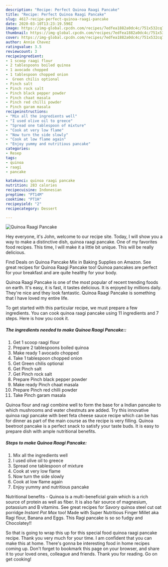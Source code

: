 ```yaml
---
description: "Recipe: Perfect Quinoa Raagi Pancake"
title: "Recipe: Perfect Quinoa Raagi Pancake"
slug: 4617-recipe-perfect-quinoa-raagi-pancake
date: 2020-03-10T13:23:19.590Z
image: https://img-global.cpcdn.com/recipes/7edfea1882a0dc4c/751x532cq70/quinoa-raagi-pancake-recipe-main-photo.jpg
thumbnail: https://img-global.cpcdn.com/recipes/7edfea1882a0dc4c/751x532cq70/quinoa-raagi-pancake-recipe-main-photo.jpg
cover: https://img-global.cpcdn.com/recipes/7edfea1882a0dc4c/751x532cq70/quinoa-raagi-pancake-recipe-main-photo.jpg
author: Annie Chavez
ratingvalue: 3.5
reviewcount: 3
recipeingredient:
- 1 scoop raagi flour
- 2 tablespoons boiled quinoa
- 1 avocado chopped
- 1 tablespoon chopped onion
-  Green chilis optional
- Pinch salt
- Pinch rock salt
- Pinch black pepper powder
- Pinch chaat masala
- Pinch red chilli powder
- Pinch garam masala
recipeinstructions:
- "Mix all the ingredients well"
- "I used olive oil to greece"
- "Spread one tablespoon of mixture"
- "Cook at very low flame"
- "Now turn the side slowly"
- "Cook at low flame again"
- "Enjoy yummy and nutritious pancake"
categories:
- Resep
tags:
- quinoa
- raagi
- pancake

katakunci: quinoa raagi pancake
nutrition: 283 calories
recipecuisine: Indonesian
preptime: "PT14M"
cooktime: "PT1H"
recipeyield: "2"
recipecategory: Dessert

---
```



![Quinoa Raagi Pancake](https://img-global.cpcdn.com/recipes/7edfea1882a0dc4c/751x532cq70/quinoa-raagi-pancake-recipe-main-photo.jpg)

Hey everyone, it's John, welcome to our recipe site. Today, I will show you a way to make a distinctive dish, quinoa raagi pancake. One of my favorites food recipes. This time, I will make it a little bit unique. This will be really delicious.

Find Deals on Quinoa Pancake Mix in Baking Supplies on Amazon. See great recipes for Quinoa Raagi Pancake too! Quinoa pancakes are perfect for your breakfast and are quite healthy for your body.

Quinoa Raagi Pancake is one of the most popular of recent trending foods on earth. It's easy, it is fast, it tastes delicious. It is enjoyed by millions daily. They're nice and they look fantastic. Quinoa Raagi Pancake is something that I have loved my entire life.


To get started with this particular recipe, we must prepare a few ingredients. You can cook quinoa raagi pancake using 11 ingredients and 7 steps. Here is how you cook it.

##### The ingredients needed to make Quinoa Raagi Pancake::

1. Get 1 scoop raagi flour
1. Prepare 2 tablespoons boiled quinoa
1. Make ready 1 avocado chopped
1. Take 1 tablespoon chopped onion
1. Get  Green chilis optional
1. Get Pinch salt
1. Get Pinch rock salt
1. Prepare Pinch black pepper powder
1. Make ready Pinch chaat masala
1. Prepare Pinch red chilli powder
1. Take Pinch garam masala


Quinoa flour and ragi combine well to form the base for a Indian pancake to which mushrooms and water chestnuts are added. Try this innovative quinoa ragi pancake with beet feta cheese sauce recipe which can be has for dinner as part of the main course as the recipe is very filling. Quinoa beetroot pancake is a perfect snack to satisfy your taste buds. It is easy to prepare dish with ample nutritional benefits. 

##### Steps to make Quinoa Raagi Pancake:

1. Mix all the ingredients well
1. I used olive oil to greece
1. Spread one tablespoon of mixture
1. Cook at very low flame
1. Now turn the side slowly
1. Cook at low flame again
1. Enjoy yummy and nutritious pancake


Nutritional benefits - Quinoa is a multi-beneficial grain which is a rich source of protein as well as fiber. It is also fair source of magnesium, potassium and B vitamins. See great recipes for Savory quinoa steel cut oat porridge *Instant Pot Max* too! Made with Super Nutritious Finger Millet aka Ragi flour, Banana and Eggs. This Ragi pancake is so so fudgy and Chocolatey!! 

So that is going to wrap this up for this special food quinoa raagi pancake recipe. Thank you very much for your time. I am confident that you can make this at home. There's gonna be interesting food in home recipes coming up. Don't forget to bookmark this page on your browser, and share it to your loved ones, colleague and friends. Thank you for reading. Go on get cooking!
